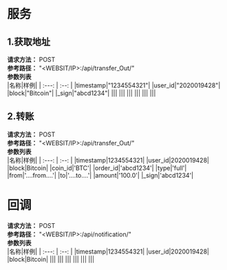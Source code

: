 服务
====

1.获取地址
----
**请求方法：**   POST  
**参考路径：**   "<WEBSIT/IP>:<PORT>/api/transfer_Out/"  
**参数列表**  
|名称|样例|
| :---: | :--: |
|timestamp|"1234554321"|
|user_id|"2020019428"|
|block|"Bitcoin"|
|_sign|"abcd1234"|
|||
|||
|||
|||
|||
|||

2.转账
----
**请求方法：**   POST  
**参考路径：**   "<WEBSIT/IP>:<PORT>/api/transfer_Out/"  
**参数列表**  
|名称|样例|
| :---: | :--: |
|timestamp|1234554321|
|user_id|2020019428|
|block|Bitcoin|
|coin_id|'BTC'|
|order_id|'abcd1234'|
|type|'full'|
|from|'....from....'|
|to|'....to....'|
|amount|'100.0'|
|_sign|'abcd1234'|

回调
====
**请求方法：**   POST  
**参考路径：**   "<WEBSIT/IP>:<PORT>/api/notification/"  
**参数列表**  
|名称|样例|
| :---: | :--: |
|timestamp|1234554321|
|user_id|2020019428|
|block|Bitcoin|
|||
|||
|||
|||
|||
|||
